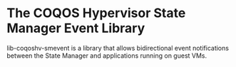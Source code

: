 # The COQOS Hypervisor State Manager Event Library

lib-coqoshv-smevent is a library that allows bidirectional event notifications
between the State Manager and applications running on guest VMs.

